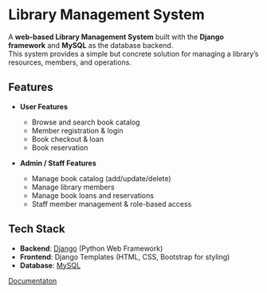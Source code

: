 # Library Management System

A **web-based Library Management System** built with the **Django framework** and **MySQL** as the database backend.  
This system provides a simple but concrete solution for managing a library’s resources, members, and operations.

## Features

- **User Features**
  - Browse and search book catalog
  - Member registration & login
  - Book checkout & loan
  - Book reservation

- **Admin / Staff Features**
  - Manage book catalog (add/update/delete)
  - Manage library members
  - Manage book loans and reservations
  - Staff member management & role-based access
    
## Tech Stack

- **Backend**: [Django](https://www.djangoproject.com/) (Python Web Framework)  
- **Frontend**: Django Templates (HTML, CSS, Bootstrap for styling)  
- **Database**: [MySQL](https://www.mysql.com/)

[Documentaton](https://docs.google.com/document/d/1Q2mq_q7b7rKa-lEiYW4FnQoGkUH91QVHTdZgJr7d1iY/edit?usp=sharing)
